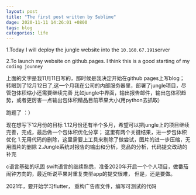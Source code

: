 ```yaml
---
layout: post
title: "The first post written by Sublime"
dage: 2020-11-11 14:26:01 +0800
tags: blog
categories: life
---
```



1.Today I will deploy the jungle website into the `10.160.67.191`server

2.To launch my website on github.pages.
I think this is a good starting of my `coding jounney`

上面的文字是我11月11日写的，那时候是我决定开始在github pages上写blog；
转眼到了12月12日了,这一个月我在公司的内部服务器里，部署了jungle项目，尽管包体积缩小还需要继续完善
比如jungle中界面，输出报告邮件，输出包体积趋势，或者更厉害一点输出包体积精品目前苹果大小(用python去抓取)

跑题了 ：）

现在想写下12月份的目标
1.12月份还有半个多月，希望可以把jungle上的项目继续完善，完成，最后做一个包体积优化分享；
这里有两个关键结果，进一步包体积优化
1.无用代码的删除，这里需要上工具来剔除了做尝试，图片的进一步压缩，无用图片的删除
2.Jungle系统对报告的输出和分析，竞品的分析，代码提交改动的补充

c语言基础的巩固
swift语言的继续熟悉，准备2020年开启一个个人项目，做番茄闹钟方向的，最近听说苹果对重复类型app的提交很难，
但是，还是要做。

2021年，要开始学习flutter，
重构广告库文件，编写可测试的代码